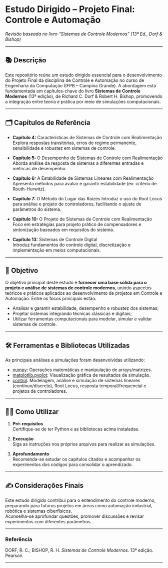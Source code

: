 # Estudo Dirigido – Projeto Final: Controle e Automação  
_Revisão baseada no livro “Sistemas de Controle Modernos” (13ª Ed., Dorf & Bishop)_

---

## 📚 Descrição

Este repositório reúne um estudo dirigido essencial para o desenvolvimento do Projeto Final da disciplina de Controle e Automação no curso de Engenharia da Computação (IFPB – Campina Grande). A abordagem está fundamentada em capítulos-chave do livro **Sistemas de Controle Modernos** (13ª edição), de Richard C. Dorf & Robert H. Bishop, promovendo a integração entre teoria e prática por meio de simulações computacionais.

---

## 🗂️ Capítulos de Referência

- **Capítulo 4:** Características de Sistemas de Controle com Realimentação  
  Explora respostas transitórias, erros de regime permanente, sensibilidade e robustez em sistemas de controle.

- **Capítulo 5:** O Desempenho de Sistemas de Controle com Realimentação
  Aborda análise da resposta de sistemas a diferentes entradas e métricas de desempenho.

- **Capítulo 6:** A Estabilidade de Sistemas Lineares com Realimentação 
  Apresenta métodos para avaliar e garantir estabilidade (ex: critério de Routh-Hurwitz).

- **Capítulo 7:** O Método do Lugar das Raízes
  Introduz o uso do Root Locus para análise e projeto de controladores, facilitando o ajuste de parâmetros do sistema.

- **Capítulo 10:** O Projeto de Sistemas de Controle com Realimentação
  Foco em estratégias para projeto prático de compensadores e sintonização baseados em requisitos do sistema.

- **Capítulo 13:** Sistemas de Controle Digital  
  Introduz fundamentos do controle digital, discretização e implementação em meios computacionais.

---

## 🎯 Objetivo

O objetivo principal deste estudo é **fornecer uma base sólida para o projeto e análise de sistemas de controle modernos**, unindo aspectos teóricos e práticos aplicados ao desenvolvimento de projetos em Controle e Automação. Entre os focos principais estão:

- Analisar e garantir estabilidade, desempenho e robustez dos sistemas;
- Projetar sistemas integrando técnicas clássicas e digitais;
- Utilizar ferramentas computacionais para modelar, simular e validar sistemas de controle.

---

## 🛠️ Ferramentas e Bibliotecas Utilizadas

As principais análises e simulações foram desenvolvidas utilizando:

- [numpy](https://numpy.org/): Operações matemáticas e manipulação de arrays/matrizes.
- [matplotlib.pyplot](https://matplotlib.org/): Visualização gráfica de resultados de simulação.
- [control](https://python-control.readthedocs.io/): Modelagem, análise e simulação de sistemas lineares (contínuo/discreto), Root Locus, resposta temporal/frequencial e projetos de controladores.

---

## 🧑‍💻 Como Utilizar

1. **Pré-requisitos**  
   Certifique-se de ter Python e as bibliotecas acima instaladas.

2. **Execução**  
   Siga as instruções nos próprios arquivos para realizar as simulações.

3. **Aprofundamento**  
   Recomenda-se estudar os capítulos citados e acompanhar os experimentos dos códigos para consolidar o aprendizado.

---

## ✍️ Considerações Finais

Este estudo dirigido contribui para o entendimento do controle moderno, preparando para futuros projetos em áreas como automação industrial, robótica e sistemas ciberfísicos.  
Aconselha-se aprofundar questões, promover discussões e revisar experimentos com diferentes parâmetros.

---

### Referência

DORF, R. C.; BISHOP, R. H. *Sistemas de Controle Modernos*. 13ª edição. Pearson.

---
